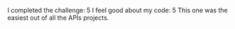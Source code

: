 I completed the challenge: 5
I feel good about my code: 5
This one was the easiest out of all the APIs projects. 
